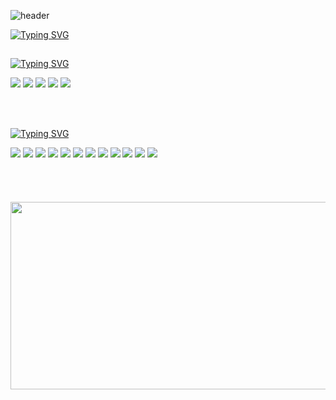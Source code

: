 
![header](https://capsule-render.vercel.app/api?type=speech&text=🙄💻codi...ng%20&textColor=ffffff&color=0:6a11cb,100:2575fc&height=220)


<div>
  <!--Body-->
  
[![Typing SVG](https://readme-typing-svg.demolab.com?font=Fira+Code&weight=700&size=22&pause=1000&color=1C18DC&background=FFFFFF&vCenter=true&width=435&height=30&lines=👀+About+Me)](https://git.io/typing-svg) 
   ##

[![Typing SVG](https://readme-typing-svg.demolab.com?font=Fira+Code&weight=700&size=24&pause=1000&color=2575FC&vCenter=true&width=300&lines=Tech+Stack)](https://git.io/typing-svg)



<!-- 언어 -->
<img src="https://img.shields.io/badge/Java-6a11cb?style=for-the-badge&logo=openjdk&logoColor=white"/>
<img src="https://img.shields.io/badge/SQL_Language-4e6eaf?style=for-the-badge&logoColor=white"/>


<!-- 백엔드 -->
<img src="https://img.shields.io/badge/Spring_Boot-6a11cb?style=for-the-badge&logo=springboot&logoColor=white"/>
<img src="https://img.shields.io/badge/JPA_Framework-4e6eaf?style=for-the-badge&logo=hibernate&logoColor=white"/>
<img src="https://img.shields.io/badge/Hibernate_ORM-6a11cb?style=for-the-badge&logo=hibernate&logoColor=white"/>

<br/><br/>

[![Typing SVG](https://readme-typing-svg.demolab.com?font=Fira+Code&weight=700&size=24&pause=1000&color=2575FC&vCenter=true&width=300&lines=Studying)](https://git.io/typing-svg)

<!-- 언어 -->
<img src="https://img.shields.io/badge/JavaScript-2575fc?style=for-the-badge&logo=javascript&logoColor=white"/>

<!-- 백엔드 -->
<img src="https://img.shields.io/badge/MyBatis_Framework-2575fc?style=for-the-badge&logoColor=white"/>
<img src="https://img.shields.io/badge/Spring_Security-2575fc?style=for-the-badge&logo=spring&logoColor=white"/>

<!-- 프론트엔드 -->
<img src="https://img.shields.io/badge/HTML5-6a11cb?style=for-the-badge&logo=html5&logoColor=white"/>
<img src="https://img.shields.io/badge/CSS3-2575fc?style=for-the-badge&logo=css3&logoColor=white"/>
<img src="https://img.shields.io/badge/React-4e6eaf?style=for-the-badge&logo=react&logoColor=white"/>

<!-- 인프라 -->
<img src="https://img.shields.io/badge/Docker-2575fc?style=for-the-badge&logo=docker&logoColor=white"/>

<!-- 데이터베이스 -->
<img src="https://img.shields.io/badge/MariaDB-4e6eaf?style=for-the-badge&logo=mariadb&logoColor=white"/>
<img src="https://img.shields.io/badge/MySQL-6a11cb?style=for-the-badge&logo=mysql&logoColor=white"/>
<img src="https://img.shields.io/badge/PostgreSQL-2575fc?style=for-the-badge&logo=postgresql&logoColor=white"/>
<img src="https://img.shields.io/badge/MongoDB-4e6eaf?style=for-the-badge&logo=mongodb&logoColor=white"/>
<img src="https://img.shields.io/badge/Redis-6a11cb?style=for-the-badge&logo=redis&logoColor=white"/>

  <br/>

  <br/>
  <br/>
  <br/>
  <br/>

<a href="https://www.gitanimals.org/en_US?utm_medium=image&utm_source=PARKJAEGWON&utm_content=line">
  <img
    src="https://render.gitanimals.org/lines/PARKJAEGWON?pet-id=698115423339893793"
    width="600"
    height="300"
  />
</a>
  
</div>



<!--
**PARKJAEGWON/PARKJAEGWON** is a ✨ _special_ ✨ repository because its `README.md` (this file) appears on your GitHub profile.

Here are some ideas to get you started:

- 🔭 I’m currently working on ...
- 🌱 I’m currently learning ...
- 👯 I’m looking to collaborate on ...
- 🤔 I’m looking for help with ...
- 💬 Ask me about ...
- 📫 How to reach me: ...
- 😄 Pronouns: ...
- ⚡ Fun fact: ...
-->
